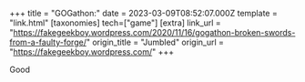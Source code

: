 +++
title = "GOGathon:"
date = 2023-03-09T08:52:07.000Z
template = "link.html"
[taxonomies]
tech=["game"]
[extra]
link_url = "https://fakegeekboy.wordpress.com/2020/11/16/gogathon-broken-swords-from-a-faulty-forge/"
origin_title = "Jumbled"
origin_url = "https://fakegeekboy.wordpress.com/"
+++


Good
